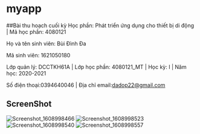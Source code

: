 # myapp

##Bài thu hoạch cuối kỳ
Học phần: Phát triển ứng dụng cho thiết bị di động | Mã học phần: 4080121

Họ và tên sinh viên: Bùi Đình Đa

Mã sinh viên: 1621050180

Lớp quản lý: DCCTKH61A | Lớp học phần: 4080121_MT | Học kỳ: I  | Năm học: 2020-2021

Số điện thoại:0394640046 | Địa chỉ email:dadop22@gmail.com

## ScreenShot

![Screenshot_1608998466](https://user-images.githubusercontent.com/58806599/103155101-1caf8780-47cf-11eb-8ede-ca0950e46fe9.png)
![Screenshot_1608998523](https://user-images.githubusercontent.com/58806599/103155105-1f11e180-47cf-11eb-8ac1-809c7398b80b.png)
![Screenshot_1608998540](https://user-images.githubusercontent.com/58806599/103155106-20430e80-47cf-11eb-9952-4469a0f3cd1e.png)
![Screenshot_1608998557](https://user-images.githubusercontent.com/58806599/103155108-220cd200-47cf-11eb-83a7-5afede289ec4.png)
